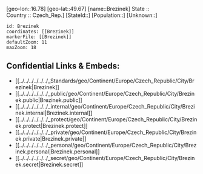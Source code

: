 ﻿---
location: [49.67,16.78] 
mapzoom: [7,12] 
mapmarker: city 
type: City
tags:
- geo/City


SpocWebEntityId: 29346
isDeleted: false
confidential: public

---
[geo-lon::16.78] 
[geo-lat::49.67] 
[name::Brezinek] 
State ::  
Country :: Czech_Rep.] 
[StateId::] 
[Population::] 
[Unknown::] 


```leaflet
id: Brezinek
coordinates: [[Brezinek]] 
markerFile: [[Brezinek]] 
defaultZoom: 11 
maxZoom: 18
```


## Confidential Links & Embeds: 
- [[../../../../../../_Standards/geo/Continent/Europe/Czech_Republic/City/Brezinek|Brezinek]] 
- [[../../../../../../_public/geo/Continent/Europe/Czech_Republic/City/Brezinek.public|Brezinek.public]] 
- [[../../../../../../_internal/geo/Continent/Europe/Czech_Republic/City/Brezinek.internal|Brezinek.internal]] 
- [[../../../../../../_protect/geo/Continent/Europe/Czech_Republic/City/Brezinek.protect|Brezinek.protect]] 
- [[../../../../../../_private/geo/Continent/Europe/Czech_Republic/City/Brezinek.private|Brezinek.private]] 
- [[../../../../../../_personal/geo/Continent/Europe/Czech_Republic/City/Brezinek.personal|Brezinek.personal]] 
- [[../../../../../../_secret/geo/Continent/Europe/Czech_Republic/City/Brezinek.secret|Brezinek.secret]] 
